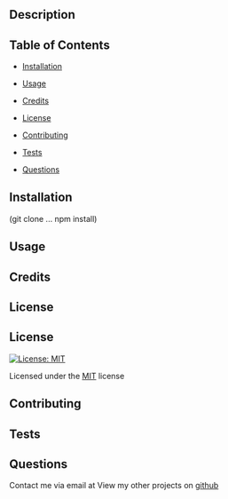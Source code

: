 # 
  ## Description
  
  ## Table of Contents
  * [Installation](#installation)

  * [Usage](#usage)

  * [Credits](#credits)

  * [License](#license)

  * [Contributing](#contributing)

  * [Tests](#tests)

  * [Questions](#questions) 
  ## Installation
  (git clone ... npm install)
  ## Usage
  
  ## Credits
  
  ## License
  ## License
  [![License: MIT](https://img.shields.io/badge/License-MIT-yellow.svg)](https://opensource.org/licenses/MIT) 

  Licensed under the [MIT](https://opensource.org/licenses/MIT) license
  
  ## Contributing
  
  ## Tests
  
  ## Questions
  Contact me via email at 
  View my other projects on [github](github.com/undefined) 
